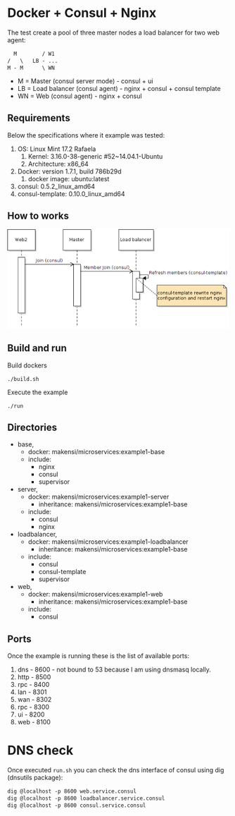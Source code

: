 # Docker + Consul + Nginx

The test create a pool of three master nodes a load balancer for two web agent:

	  M        / W1
	/   \   LB - ...
	M - M      \ WN

* M = Master (consul server mode) - consul + ui
* LB = Load balancer (consul agent) - nginx + consul + consul template
* WN = Web (consul agent) - nginx + consul 

## Requirements

Below the specifications where it example was tested:

1. OS: Linux Mint 17.2 Rafaela
	1. Kernel: 3.16.0-38-generic #52~14.04.1-Ubuntu 
	2. Architecture: x86_64
2. Docker: version 1.7.1, build 786b29d
	1. docker image: ubuntu:latest
3. consul: 0.5.2_linux_amd64
4. consul-template: 0.10.0_linux_amd64

## How to works

![Load balancer update process](diagrams/images/lb-update.png)

## Build and run

Build dockers
	
```shell
./build.sh
```

Execute the example

```shell
./run
``` 

## Directories

* base, 
	* docker: makensi/microservices:example1-base
	* include:
		* nginx
		* consul
		* supervisor
* server, 
	* docker: makensi/microservices:example1-server
		* inheritance: makensi/microservices:example1-base
	* include:
		* consul
		* nginx
* loadbalancer, 
	* docker: makensi/microservices:example1-loadbalancer
		* inheritance: makensi/microservices:example1-base
	* include:
		* consul
		* consul-template
		* supervisor
* web, 
	* docker: makensi/microservices:example1-web
		* inheritance: makensi/microservices:example1-base
	* include:
		* consul

## Ports 

Once the example is running these is the list of available ports:

1. dns - 8600 - not bound to 53 because I am using dnsmasq locally.
2. http - 8500
3. rpc - 8400
4. lan - 8301
5. wan - 8302
6. rpc - 8300
7. ui - 8200
8. web - 8100

# DNS check

Once executed `run.sh` you can check the dns interface of consul using dig (dnsutils package):


```shell
dig @localhost -p 8600 web.service.consul
dig @localhost -p 8600 loadbalancer.service.consul
dig @localhost -p 8600 consul.service.consul
```
